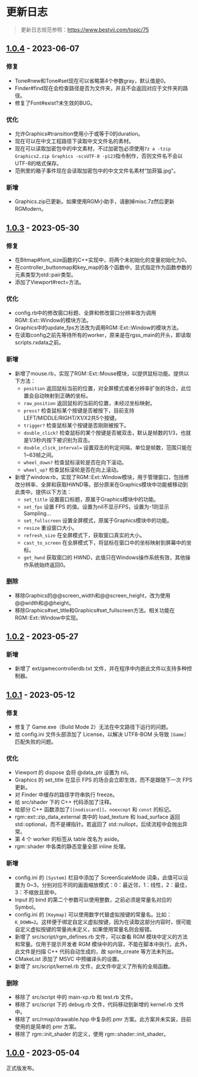 # 更新日志
> 更新日志规范参照：https://www.bestyii.com/topic/75

## [1.0.4] - 2023-06-07
### 修复
- Tone#new和Tone#set现在可以省略第4个参数gray，默认值是0。
- Finder#find现在会检查路径是否为文件夹，并且不会返回对应于文件夹的路径。
- 修复了Font#exist?未生效的BUG。

### 优化
- 允许Graphics#transition使用小于或等于0的duration。
- 现在可以在中文工程路径下读取中文文件名的素材。
- 现在可以读取加密包中的中文素材，不过加密包必须使用`7z a -tzip Graphics2.zip Graphics -scsUTF-8 -p123`指令制作，否则文件名不会以UTF-8的格式保存。
- 范例里的箱子事件现在会读取加密包中的中文文件名素材“加菲猫.jpg”。

### 新增
- Graphics.zip已更新。如果使用RGM小助手，请删掉misc.7z然后更新RGModern。

## [1.0.3] - 2023-05-30
### 修复
- 在Bitmap#font_size函数的C++实现中，将两个未初始化的变量初始化为0。
- 在controller_buttonmap和key_map的各个函数中，显式指定作为函数参数的元素类型为std::pair类型。
- 添加了Viewport#rect=方法。

### 优化
- config.rb中的修改窗口标题、全屏和修改窗口分辨率改为调用RGM::Ext::Window的模块方法。
- Graphics中的update_fps方法改为调用RGM::Ext::Window的模块方法。
- 在读取config之前先等待所有的worker，原来是在rgss_main的开头，即读取scripts.rxdata之前。

### 新增
- 新增了mouse.rb，实现了RGM::Ext::Mouse模块，以提供鼠标功能。提供以下方法：
  - `position` 返回鼠标当前的位置，对全屏模式或者分辨率扩张的场合，此位置会自动映射到正确的坐标。
  - `raw_position` 返回鼠标的当前的位置，未经过坐标映射。
  - `press?` 检查鼠标某个按键是否被按下，目前支持LEFT/MIDDLE/RIGHT/X1/X2共5个按键。
  - `trigger?` 检查鼠标某个按键是否刚刚被按下。
  - `double_click?` 检查鼠标的某个按键是否被双击，默认是帧数的1/3，也就是1/3秒内按下被识别为双击。
  - `double_click_interval=` 设置双击的判定间隔，单位是帧数，范围只能在1~63帧之间。
  - `wheel_down?` 检查鼠标滚轮是否在向下滚动。
  - `wheel_up?` 检查鼠标滚轮是否在向上滚动。
- 新增了window.rb，实现了RGM::Ext::Window模块，用于管理窗口，包括修改分辨率、全屏和获取HWND等。部分原来在Graphics模块中功能被移动到此类中。提供以下方法：
  - `set_title` 设置窗口标题，原属于Graphics模块中的功能。
  - `set_fps` 设置 FPS 的值。设置为nil不显示FPS，设置为-1则显示 Sampling...
  - `set_fullscreen` 设置全屏模式，原属于Graphics模块中的功能。
  - `resize` 重设窗口大小。
  - `refresh_size` 在全屏模式下，获取窗口真实的大小。
  - `cast_to_screen` 在全屏模式下，将鼠标在窗口中的坐标映射到屏幕中的坐标。
  - `get_hwnd` 获取窗口的 HWND，此值只在Windows操作系统有效，其他操作系统始终返回0。

### 删除
- 移除Graphics的@@screen_width和@@screen_height，改为使用@@width和@@height。
- 移除Graphics#set_title和Graphics#set_fullscreen方法。相关功能在RGM::Ext::Window中实现。

## [1.0.2] - 2023-05-27
### 新增
- 新增了 ext/gamecontrollerdb.txt 文件，并在程序中内嵌此文件以支持多种控制器。

## [1.0.1] - 2023-05-12
### 修复
- 修复了 Game.exe（Build Mode 2）无法在中文路径下运行的问题。
- 给 config.ini 文件头部添加了 License，以解决 UTF8-BOM 头导致 `[Game]` 匹配失败的问题。
### 优化
- Viewport 的 dispose 会将 @data_ptr 设置为 nil。
- Graphics 的 set_title 在显示 FPS 的场合会立即生效，而不是跟随下一次 FPS 更新。
- 对 Finder 中缓存的路径字符串执行 freeze。
- 给 src/shader 下的 C++ 代码添加了注释。
- 给部分 C++ 函数添加了`[[nodiscard]]`、`noexcept` 和 `const` 的标记。
- rgm::ext::zip_data_external 类中的 load_texture 和 load_surface 返回 std::optional，而不是裸指针。若返回了 std::nullopt，后续流程中会抛出异常。
- 第 4 个 worker 的标签从 table 改名为 aside。
- rgm::shader 中各类的静态变量全部 inline 处理。
### 新增
- config.ini 的 `[System]` 栏目中添加了 ScreenScaleMode 词条，此值可以设置为 0~3，分别对应不同的画面缩放模式：0：最近邻，1：线性，2：最佳，3：不缩放且居中。
- Input 的 bind 的第二个参数可以使用整数，之前必须是常量名对应的 Symbol。
- config.ini 的 `[Keymap]` 可以使用数字代替虚拟按键的常量名。比如：`K_DOWN=2`。这样便于绑定自定义虚拟按键，因为在读取这部分内容时，很可能自定义虚拟按键的常量尚未定义，如果使用常量名则会报错。
- 新增了 src/script/rgm_defines.rb 文件，可以查看 RGM 模块中定义的方法和常量。仅用于提示开发者 RGM 模块中的内容，不能在脚本中执行。此外，此文件是扫描 C++ 代码自动生成的，故 sprite_create 等方法未列出。
- CMakeList 添加了 MSVC 中预编译头的设置。
- 新增了 src/script/kernel.rb 文件，此文件中定义了所有的全局函数。
### 删除
- 移除了 src/script 中的 main-xp.rb 和 test.rb 文件。
- 移除了 src/script 下的 debug.rb 文件，代码移动到新增的 kernel.rb 文件中。
- 移除了 src/rmxp/drawable.hpp 中复杂的 pmr 方案。此方案并未实装，目前使用的是简单的 pmr 方案。
- 移除了 rgm::init_shader 的定义，使用 rgm::shader::init_shader。

## [1.0.0] - 2023-05-04
正式版发布。

[1.0.0]: https://github.com/gxm11/RGModern/releases/tag/v1.0.0
[1.0.1]: https://github.com/gxm11/rgmodern/compare/v1.0.0...v1.0.1
[1.0.2]: https://github.com/gxm11/rgmodern/compare/v1.0.1...v1.0.2
[1.0.3]: https://github.com/gxm11/rgmodern/compare/v1.0.2...v1.0.3
[1.0.4]: https://github.com/gxm11/rgmodern/compare/v1.0.3...v1.0.4